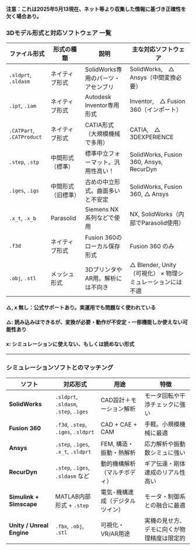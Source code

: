 
#### 注意：これは2025年5月13現在、ネット等より収集した情報に基づき正確性を欠く場合あり。

### 3Dモデル形式と対応ソフトウェア 一覧

| ファイル形式 | 形式の種類 | 説明 | 主な対応ソフトウェア |
|--------------|-------------|------|------------------|
| `.sldprt`, `.sldasm` | ネイティブ形式 | SolidWorks専用のパーツ・アセンブリ | SolidWorks,　△ Ansys（中間変換必要） |
| `.ipt`, `.iam` | ネイティブ形式 | Autodesk Inventor専用形式 | Inventor,　△ Fusion 360（インポート） |
| `.CATPart`, `.CATProduct` | ネイティブ形式 | CATIA形式（大規模機械で多用） | CATIA,　△ 3DEXPERIENCE |
| `.step`, `.stp` | 中間形式（標準） | 標準中立フォーマット。汎用性高い！ | SolidWorks, Fusion 360, Ansys, RecurDyn |
| `.iges`, `.igs` | 中間形式（旧標準） | 古めの中立形式。曲面多いと不安定 | SolidWorks, Fusion 360, △ Ansys |
| `.x_t`, `.x_b` | Parasolid | Siemens NX系列などで使用 | NX, SolidWorks（内部でParasolid使用） |
| `.f3d` | ネイティブ形式 | Fusion 360のローカル保存形式 | Fusion 360 のみ |
| `.obj`, `.stl` | メッシュ形式 | 3DプリンタやAR用。解析には不向き | △ Blender, Unity（可視化） × 物理シミュレーションには不適 |

#### △, x 無し：公式サポートあり。実運用でも問題なく使われている
#### △: 読み込みはできるが、変換が必要・動作が不安定・一部機能しか使えない可能性あり
#### x: シミュレーションに使えない、もしくは読めない形式
---

### シミュレーションソフトとのマッチング

| ソフト | 対応形式 | 用途 | 特徴 |
|--------|----------|------|------|
| **SolidWorks** | `.sldprt`, `.sldasm`, `.step`, `.iges` | CAD設計＋モーション解析 | モータ回転や干渉チェックに強い |
| **Fusion 360** | `.f3d`, `.step`, `.iges`, `.sldprt` | CAD + CAE + CAM | 手軽。小規模機械に最適 |
| **Ansys** | `.step`, `.iges`, `.x_t`, `.sldprt` | FEM, 構造・振動・熱解析 | 応力解析や振動数シミュに強い |
| **RecurDyn** | `.step`, `.iges`, `.sldasm` など | 動的機構解析（マルチボディ） | ギア伝達・剛体連成のリアル性高い |
| **Simulink + Simscape** | MATLAB内部形式 + `.step` | 電気-機構連成（デジタルツイン） | モータ・制御系との融合に最適 |
| **Unity / Unreal Engine** | `.fbx`, `.obj`, `.stl` | 可視化・VR/AR用途 | 実機の見せ方、デモに向くが物理精度は限定的 |
